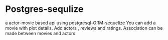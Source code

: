 # Postgres-sequlize

a  actor-movie based api using postgresql-ORM-sequelize
You can add a movie with plot details. Add actors , reviews and ratings. Association can be made between movies and actors
